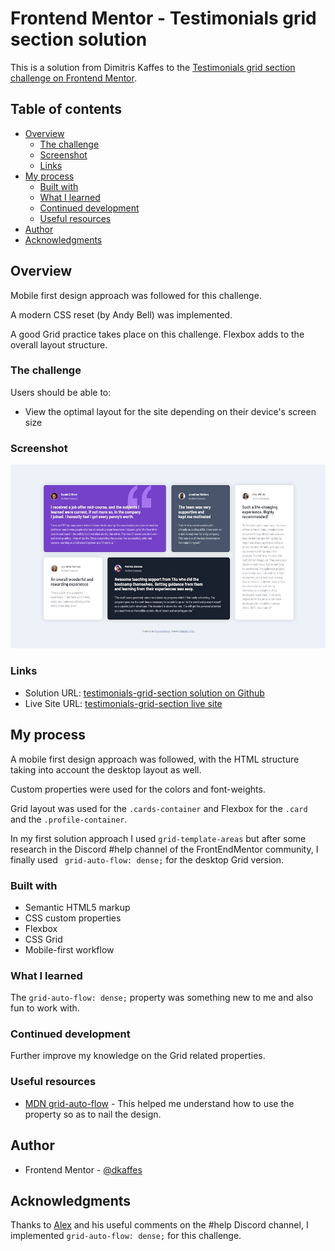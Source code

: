 # Frontend Mentor - Testimonials grid section solution

This is a solution from Dimitris Kaffes to the [Testimonials grid section challenge on Frontend Mentor](https://www.frontendmentor.io/challenges/testimonials-grid-section-Nnw6J7Un7).

## Table of contents

- [Overview](#overview)
  - [The challenge](#the-challenge)
  - [Screenshot](#screenshot)
  - [Links](#links)
- [My process](#my-process)
  - [Built with](#built-with)
  - [What I learned](#what-i-learned)
  - [Continued development](#continued-development)
  - [Useful resources](#useful-resources)
- [Author](#author)
- [Acknowledgments](#acknowledgments)

## Overview

Mobile first design approach was followed for this challenge.

A modern CSS reset (by Andy Bell) was implemented.

A good Grid practice takes place on this challenge. Flexbox adds to the overall layout structure.

### The challenge

Users should be able to:

- View the optimal layout for the site depending on their device's screen size

### Screenshot

![Screenshot of the solution](./images/screenshot-solution.jpg)

### Links

- Solution URL: [testimonials-grid-section solution on Github](https://github.com/dkaffes/testimonials-grid-section)
- Live Site URL: [testimonials-grid-section live site](https://dkaffes.github.io/testimonials-grid-section/)

## My process

A mobile first design approach was followed, with the HTML structure taking into account the desktop layout as well.

Custom properties were used for the colors and font-weights.

Grid layout was used for the `.cards-container` and Flexbox for the `.card` and the `.profile-container`.

In my first solution approach I used `grid-template-areas` but after some research in the Discord #help channel of the FrontEndMentor community, I finally used ` grid-auto-flow: dense;` for the desktop Grid version.

### Built with

- Semantic HTML5 markup
- CSS custom properties
- Flexbox
- CSS Grid
- Mobile-first workflow

### What I learned

The `grid-auto-flow: dense;` property was something new to me and also fun to work with.

### Continued development

Further improve my knowledge on the Grid related properties.

### Useful resources

- [MDN grid-auto-flow](https://developer.mozilla.org/en-US/docs/Web/CSS/grid-auto-flow) - This helped me understand how to use the property so as to nail the design.

## Author

- Frontend Mentor - [@dkaffes](https://www.frontendmentor.io/profile/dkaffes)

## Acknowledgments

Thanks to [Alex](https://www.frontendmentor.io/profile/AlexKMarshall) and his useful comments on the #help Discord channel, I implemented `grid-auto-flow: dense;` for this challenge.
